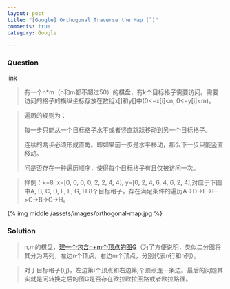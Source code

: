 ```yaml
---
layout: post
title: "[Google] Orthogonal Traverse the Map (`)"
comments: true
category: Google

---
```


### Question 

[link](http://www.itint5.com/oj/#22)

> 有一个n*m（n和m都不超过50）的棋盘，有k个目标格子需要访问。需要访问的格子的横纵坐标存放在数组x[]和y[]中(0<=x[i]<n, 0<=y[i]<m)。

> 遍历的规则为：
>
> 每一步只能从一个目标格子水平或者竖直跳跃移动到另一个目标格子。
>
> 连续的两步必须形成直角。即如果前一步是水平移动，那么下一步只能竖直移动。
>
> 问是否存在一种遍历顺序，使得每个目标格子有且仅被访问一次。

> 样例：k=8, x=[0, 0, 0, 0, 2, 2, 4, 4], y=[0, 2, 4, 6, 4, 6, 2, 4],对应于下图中A, B, C, D, F, E, G, H 8个目标格子，存在满足条件的遍历A->D->E->F->C->B->G->H。

{% img middle /assets/images/orthogonal-map.jpg %}

### Solution

> n,m的棋盘，[建一个包含n+m个顶点的图G](http://www.itint5.com/discuss/22/%E7%9B%B4%E8%A7%92%E8%B7%AF%E7%BA%BF%E9%81%8D%E5%8E%86%E6%A3%8B%E7%9B%98)（为了方便说明，类似二分图将其分为两列，左边n个顶点，右边m个顶点，分别代表n行和n列）。

> 对于目标格子(i,j)，左边第i个顶点和右边第j个顶点连一条边。最后的问题其实就是问转换之后的图G是否存在欧拉欧拉回路或者欧拉路径。

